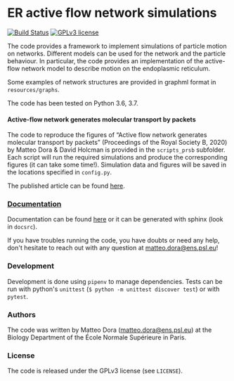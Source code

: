 # ER active flow network simulations

[![Build Status](https://travis-ci.com/mattbit/active-network-er.svg?token=zKpBnjBx4d1NEMb7zFbd&branch=master)](https://travis-ci.com/mattbit/active-network-er)
[![GPLv3 license](https://img.shields.io/badge/License-GPLv3-blue.svg)](http://perso.crans.org/besson/LICENSE.html)

The code provides a framework to implement simulations of particle motion on networks. Different models can be used for the network and the particle behaviour. In particular, the code provides an implementation of the active-flow network model to describe motion on the endoplasmic reticulum.

Some examples of network structures are provided in graphml format in `resources/graphs`.

The code has been tested on Python 3.6, 3.7.

#### Active-flow network generates molecular transport by packets

The code to reproduce the figures of “Active flow network generates molecular transport by packets” (Proceedings of the Royal Society B, 2020) by Matteo Dora & David Holcman is provided in the `scripts_prsb` subfolder.
Each script will run the required simulations and produce the corresponding figures (it can take some time!). Simulation data and figures will be saved in the locations specified in `config.py`.

The published article can be found [here](https://royalsocietypublishing.org/doi/10.1098/rspb.2020.0493).

### [Documentation](https://mattbit.github.io/active-network-er/)

Documentation can be found [here](https://mattbit.github.io/active-network-er/) or it can be generated with sphinx (look in `docsrc`).

If you have troubles running the code, you have doubts or need any help, don't hesitate to reach out with any question at matteo.dora@ens.psl.eu!

### Development

Development is done using `pipenv` to manage dependencies. Tests can be run with python's `unittest` (`$ python -m unittest discover test`) or with `pytest`.

### Authors

The code was written by Matteo Dora (matteo.dora@ens.psl.eu) at the Biology Department of the École Normale Supérieure in Paris.

### License

The code is released under the GPLv3 license (see `LICENSE`).
